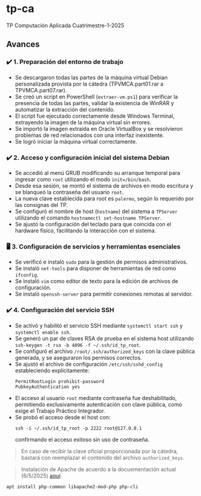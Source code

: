 # tp-ca
TP Computación Aplicada Cuatrimestre-1-2025

## Avances

### ✔️ 1. Preparación del entorno de trabajo

- Se descargaron todas las partes de la máquina virtual Debian personalizada provista por la cátedra (TPVMCA.part01.rar a TPVMCA.part07.rar).
- Se creó un script en PowerShell (`extraer-vm.ps1`) para verificar la presencia de todas las partes, validar la existencia de WinRAR y automatizar la extracción del contenido.
- El script fue ejecutado correctamente desde Windows Terminal, extrayendo la imagen de la máquina virtual sin errores.
- Se importó la imagen extraída en Oracle VirtualBox y se resolvieron problemas de red relacionados con una interfaz inexistente.
- Se logró iniciar la máquina virtual correctamente.

### ✔️ 2. Acceso y configuración inicial del sistema Debian

- Se accedió al menú GRUB modificando su arranque temporal para ingresar como `root` utilizando el modo `init=/bin/bash`.
- Desde esa sesión, se montó el sistema de archivos en modo escritura y se blanqueó la contraseña del usuario `root`.
- La nueva clave establecida para root es `palermo`, según lo requerido por las consignas del TP.
- Se configuró el nombre de host (`hostname`) del sistema a `TPServer` utilizando el comando `hostnamectl set-hostname TPServer`.
- Se ajustó la configuración del teclado para que coincida con el hardware físico, facilitando la interacción con el sistema.

### 🖥️ 3. Configuración de servicios y herramientas esenciales

- Se verificó e instaló `sudo` para la gestión de permisos administrativos.
- Se instaló `net-tools` para disponer de herramientas de red como `ifconfig`.
- Se instaló `vim` como editor de texto para la edición de archivos de configuración.
- Se instaló `openssh-server` para permitir conexiones remotas al servidor.

### ✔️ 4. Configuración del servicio SSH

- Se activó y habilitó el servicio SSH mediante `systemctl start ssh` y `systemctl enable ssh`.
- Se generó un par de claves RSA de prueba en el sistema host utilizando `ssh-keygen -t rsa -b 4096 -f ~/.ssh/id_tp_root`.
- Se configuró el archivo `/root/.ssh/authorized_keys` con la clave pública generada, y se aseguraron los permisos correctos.
- Se ajustó el archivo de configuración `/etc/ssh/sshd_config` estableciendo explícitamente:
  ```
  PermitRootLogin prohibit-password
  PubkeyAuthentication yes
  ```
- El acceso al usuario `root` mediante contraseña fue deshabilitado, permitiendo exclusivamente autenticación con clave pública, como exige el Trabajo Práctico Integrador.
- Se probó el acceso desde el host con:
  ```
  ssh -i ~/.ssh/id_tp_root -p 2222 root@127.0.0.1
  ```
  confirmando el acceso exitoso sin uso de contraseña.

> En caso de recibir la clave oficial proporcionada por la cátedra, bastará con reemplazar el contenido del archivo `authorized_keys`.

> Instalación de Apache de acuerdo a la docuementación actual (6/5/2025) [aquí](https://www.php.net/manual/en/install.unix.debian.php):
```
apt install php-common libapache2-mod-php php-cli
``` 

